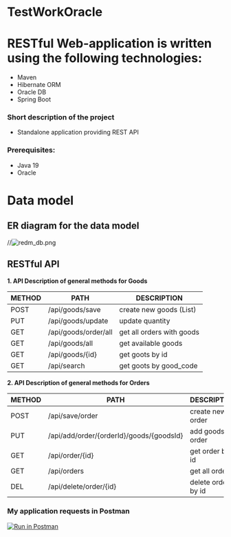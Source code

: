 # TestWorkOracle

# RESTful Web-application is written using the following technologies: 
  - Maven 
  - Hibernate ORM
  - Oracle DB 
  - Spring Boot
  
### Short description of the project
  - Standalone application providing REST API

### Prerequisites:
- Java 19
- Oracle

# Data model
## ER diagram for the data model

//![redm_db.png](src/main/resources/img/readme_db.png)

## RESTful API

**1. API Description of general methods for Goods**

METHOD | PATH | DESCRIPTION
------------|-----|------------
POST | /api/goods/save      | create new goods (List)
PUT  | /api/goods/update    | update quantity
GET  | /api/goods/order/all | get all orders with goods
GET  | /api/goods/all       | get available goods
GET  | /api/goods/{id}      | get goots by id
GET  | /api/search          | get goots by good_code

**2. API Description of general methods for Orders**

METHOD | PATH               | DESCRIPTION
------------|--------------------|------------
POST | /api/save/order                          | create new order
PUT | /api/add/order/{orderId}/goods/{goodsId}  | add goods to order
GET | /api/order/{id}                           | get order by id
GET | /api/orders                               | get all orders
DEL | /api/delete/order/{id}                    | delete order by id


### My application requests in Postman
[![Run in Postman](https://run.pstmn.io/button.svg)](https://app.getpostman.com/run-collection/d9af219fea3fe665c736?action=collection%2Fimport)
